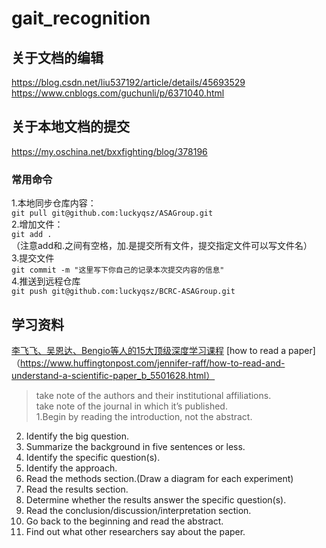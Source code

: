 # gait_recognition
## 关于文档的编辑   
https://blog.csdn.net/liu537192/article/details/45693529<br>
https://www.cnblogs.com/guchunli/p/6371040.html<br>
## 关于本地文档的提交      
https://my.oschina.net/bxxfighting/blog/378196<br>
### 常用命令  
1.本地同步仓库内容：<br>
`git pull git@github.com:luckyqsz/ASAGroup.git`<br>
2.增加文件：<br>
`git add .`<br>
（注意add和.之间有空格，加.是提交所有文件，提交指定文件可以写文件名）<br>
3.提交文件<br>
`git commit -m "这里写下你自己的记录本次提交内容的信息"`<br>
4.推送到远程仓库<br>
`git push git@github.com:luckyqsz/BCRC-ASAGroup.git`<br>

## 学习资料
[李飞飞、吴恩达、Bengio等人的15大顶级深度学习课程](https://blog.csdn.net/dQCFKyQDXYm3F8rB0/article/details/79136408)
[how to read a paper]（https://www.huffingtonpost.com/jennifer-raff/how-to-read-and-understand-a-scientific-paper_b_5501628.html）
 >take note of the authors and their institutional affiliations.<br>
  take note of the journal in which it’s published.<br>
  1.Begin by reading the introduction, not the abstract.<br>
  2. Identify the big question.<br>
  3. Summarize the background in five sentences or less.<br>
  4. Identify the specific question(s).<br>
  5. Identify the approach.<br>
  6. Read the methods section.(Draw a diagram for each experiment)<br>
  7. Read the results section.<br>
  8. Determine whether the results answer the specific question(s).<br>
  9. Read the conclusion/discussion/interpretation section.<br>
  10. Go back to the beginning and read the abstract.<br>
  11. Find out what other researchers say about the paper.<br>
